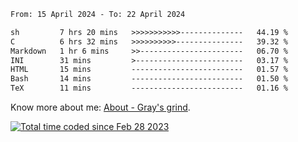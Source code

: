 <!--START_SECTION:waka-->

```txt
From: 15 April 2024 - To: 22 April 2024

sh         7 hrs 20 mins   >>>>>>>>>>>--------------   44.19 %
C          6 hrs 32 mins   >>>>>>>>>>---------------   39.32 %
Markdown   1 hr 6 mins     >>-----------------------   06.70 %
INI        31 mins         >------------------------   03.17 %
HTML       15 mins         -------------------------   01.57 %
Bash       14 mins         -------------------------   01.50 %
TeX        11 mins         -------------------------   01.16 %
```

<!--END_SECTION:waka-->

<!-- [![grayxu's github stats](https://github-readme-stats.vercel.app/api?username=grayxu&count_private=true&show_icons=true)](https://github.com/grayxu) -->

Know more about me: [About - Gray's grind](https://www.grayxu.cn/).
<p align="left">
  <a href="https://wakatime.com/@c69eb31e-43a1-463f-8968-c3449e386f57"><img src="https://wakatime.com/badge/user/c69eb31e-43a1-463f-8968-c3449e386f57.svg" title="Total time coded since Feb 28 2023" /></a>
</p>

